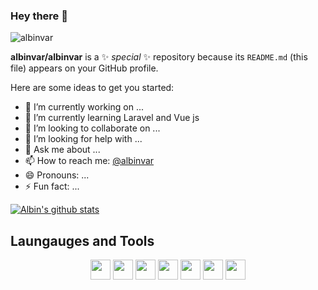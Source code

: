 ### Hey there 👋

<img src="https://komarev.com/ghpvc/?username=albinvar&label=Profile%20views&color=0e75b6&style=flat" alt="albinvar" /> 

**albinvar/albinvar** is a ✨ _special_ ✨ repository because its `README.md` (this file) appears on your GitHub profile.

Here are some ideas to get you started:

- 🔭 I’m currently working on ...
- 🌱 I’m currently learning Laravel and Vue js
- 👯 I’m looking to collaborate on ...
- 🤔 I’m looking for help with ...
- 💬 Ask me about ...
- 📫 How to reach me: <a href="t.me/albinvar">@albinvar</a>
- 😄 Pronouns: ...
- ⚡ Fun fact: ...

[![Albin's github stats](https://github-readme-stats.vercel.app/api?username=albinvar&count_private=true&show_icons=true&theme=highcontrast)](https://github.com/albinvar/github-readme-stats)

## Laungauges and Tools

<p align="center">
<code><img height="32" width="32" src="https://cdn.jsdelivr.net/npm/simple-icons@v4/icons/php.svg" /></code>
<code><img height="32" width="32" src="https://cdn.jsdelivr.net/npm/simple-icons@v4/icons/laravel.svg" /></code>
<code><img height="32" width="32" src="https://cdn.jsdelivr.net/npm/simple-icons@v4/icons/mysql.svg" /></code>
<code><img height="32" width="32" src="https://cdn.jsdelivr.net/npm/simple-icons@v4/icons/git.svg" /></code>
<code><img height="32" width="32" src="https://cdn.jsdelivr.net/npm/simple-icons@v4/icons/html5.svg" /></code>
<code><img height="32" width="32" src="https://cdn.jsdelivr.net/npm/simple-icons@v4/icons/css3.svg" /></code>
<code><img height="32" width="32" src="https://cdn.jsdelivr.net/npm/simple-icons@v4/icons/tailwindcss.svg" /></code>
</p>
